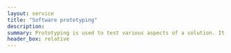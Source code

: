 ```yaml
---
layout: service
title: "Software prototyping"
description: 
summary: Prototyping is used to test various aspects of a solution. It allows you to identify unexpected user behaviour, and spot problems or gaps in a concept. At this stage, the goal is to create an experience and provoke a response. Creating prototypes is at the heart of turning an idea into a product. We ensure that all of our software is built with well-reviewed code, result-driven agile processes and well-designed practices, to deliver IT solutions that can grow with your business.
header_box: relative
---
```

